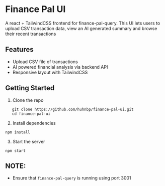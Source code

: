 # Finance Pal UI
A react + TailwindCSS frontend for finance-pal-query. This UI lets users to upload CSV transaction data, view an AI generated summary and browse their recent transactions

## Features
* Upload CSV file of transactions
* AI powered financial analysis via backend API
* Responsive layout with TailwindCSS

## Getting Started
1. Clone the repo
```
   git clone https://github.com/huhnbp/finance-pal-ui.git
   cd finance-pal-ui
```
2. Install dependencies
```
npm install
```
3. Start the server
```
npm start
```

## NOTE:
* Ensure that `finance-pal-query` is running using port 3001
